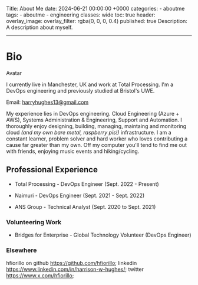 Title: About Me
date:   2024-06-21 00:00:00 +0000
categories: 
    - aboutme
tags:
    - aboutme
    - engineering
classes: wide
toc: true
header: 
    overlay_image: 
    overlay_filter: rgba(0, 0, 0, 0.4)
published: true
Description: A description about myself.

---

# Bio

Avatar

I currently live in Manchester, UK and work at Total Processing. I'm a DevOps engineering and previously studied at Bristol's UWE.

Email: [harryhughes13@gmail.com](harryhughes13@gmail.com)

My experience lies in DevOps engineering. Cloud Engineering (Azure + AWS), Systems Administration & Engineering, Support and Automation. I thoroughly enjoy designing, building, managing, maintaing and monitoring cloud _(and my own bare metal, raspberry pis!)_ infrastructure. I am a constant learner, problem solver and hard worker who loves contributing a cause far greater than my own. Off my computer you'll tend to find me out with friends, enjoying music events and hiking/cycling.

## Professional Experience

- Total Processing - DevOps Engineer (Sept. 2022 - Present)

- Naimuri - DevOps Engineer (Sept. 2021 - Sept. 2022)

- ANS Group - Technical Analyst (Sept. 2020 to Sept. 2021)

### Volunteering Work

- Bridges for Enterprise - Global Technology Volunteer (DevOps Engineer)

### Elsewhere

hfiorillo on github https://github.com/hfiorillo;
linkedin https://www.linkedin.com/in/harrison-w-hughes/;
twitter https://www.x.com/hfiorillo;
